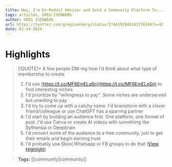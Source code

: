 ```yaml
---
title: Hey, I'm Ex-Reddit Advisor and Sold a Community Platform To... - GREG ISENBERG
tags: articles, GREG-ISENBERG
author: GREG ISENBERG
url: https://twitter.com/gregisenberg/status/1746192048103776540?s=42
date: 01-14-2024
---
```

# Highlights
> [!QUOTE]+ 
> A few people DM-ing how I'd think about what type of membership to create
> 1) I'd use [https://t.co/MF6EmELqSn](https://t.co/MF6EmELqSn) to find interesting niches
> 2) I'd prioritize by "willingness to pay". Some niches are underserved but unwilling to pay
> 3) I'd try to come up with a catchy name. I'd brainstorm with a clever friend/colleague or use ChatGPT has a sparring partner
> 4) I'd start by building an audience first. One platform, one format of post. I'd use Canva or create AI videos with something like Sythensia or Deepbrain
> 5) I'd convert some of the audience to a free community, just to get their emails and begin earning trust
> 6) I'd probably use Skool,Whatsapp or FB groups to do that ([View Highlight](https://read.readwise.io/read/01hm51688689awfe80sk055jfj))

> <b>Tags:</b> [[community|community]] 

